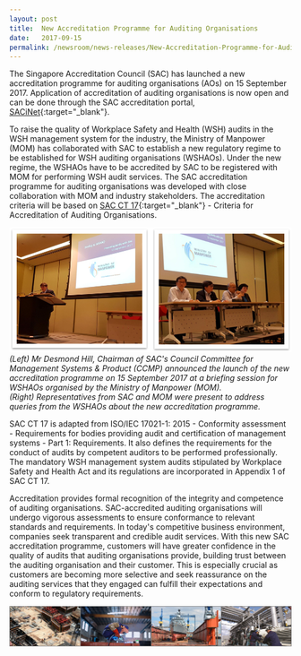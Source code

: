 ```yaml
---
layout: post
title:  New Accreditation Programme for Auditing Organisations
date:   2017-09-15
permalink: /newsroom/news-releases/New-Accreditation-Programme-for-Auditing-Organisations
---
```


The Singapore Accreditation Council (SAC) has launched a new accreditation programme for auditing organisations (AOs) on 15 September 2017. Application of accreditation of auditing organisations is now open and can be done through the SAC accreditation portal, [SACiNet](https://sacinet.enterprisesg.gov.sg/sac/forms/sacinet/sacinet-logon-external.form){:target="_blank"}.
 
To raise the quality of Workplace Safety and Health (WSH) audits in the WSH management system for the industry, the Ministry of Manpower (MOM) has collaborated with SAC to establish a new regulatory regime to be established for WSH auditing organisations (WSHAOs). Under the new regime, the WSHAOs have to be accredited by SAC to be registered with MOM for performing WSH audit services. The SAC accreditation programme for auditing organisations was developed with close collaboration with MOM and industry stakeholders. The accreditation criteria will be based on [SAC CT 17](/files/documents/management-system-and-products-certification/CT-17-(1-October-2018).pdf){:target="_blank"} - Criteria for Accreditation of Auditing Organisations.

![AOProgrammeLaunch2017](/images/press-release/photos/AOProgrammeLaunch2017.png)
_(Left) Mr Desmond Hill, Chairman of SAC's Council Committee for Management Systems & Product (CCMP) announced the launch of the new accreditation programme on 15 September 2017 at a briefing session for WSHAOs organised by the Ministry of Manpower (MOM).  
(Right) Representatives from SAC and MOM were present to address queries from the WSHAOs about the new accreditation programme._

SAC CT 17 is adapted from ISO/IEC 17021-1: 2015 - Conformity assessment - Requirements for bodies providing audit and certification of management systems - Part 1: Requirements. It also defines the requirements for the conduct of audits by competent auditors to be performed professionally. The mandatory WSH management system audits stipulated by Workplace Safety and Health Act and its regulations are incorporated in Appendix 1 of SAC CT 17.
 
Accreditation provides formal recognition of the integrity and competence of auditing organisations. SAC-accredited auditing organisations will undergo vigorous assessments to ensure conformance to relevant standards and requirements. In today's competitive business environment, companies seek transparent and credible audit services. With this new SAC accreditation programme, customers will have greater confidence in the quality of audits that auditing organisations provide, building trust between the auditing organisation and their customer. This is especially crucial as customers are becoming more selective and seek reassurance on the auditing services that they engaged can fulfill their expectations and conform to regulatory requirements.

![combineindustry](/images/press-release/photos/combineindustry.png)
